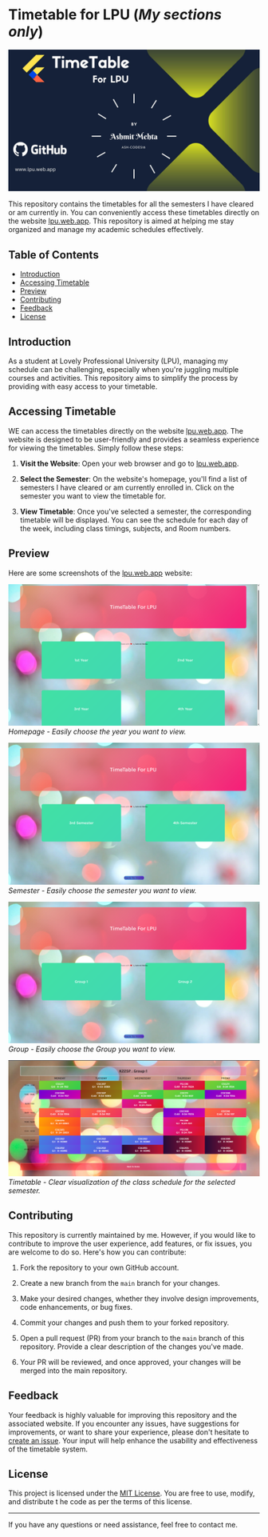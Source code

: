 # Timetable for LPU (<i>My sections only</i>)

![Timetable Repository Logo](tımetable.jpg)


This repository contains the timetables for all the semesters I have cleared or am currently in. You can conveniently access these timetables directly on the website [lpu.web.app](https://lpu.web.app). This repository is aimed at helping me stay organized and manage my academic schedules effectively.

## Table of Contents

- [Introduction](#introduction)
- [Accessing Timetable](#accessing-timetable)
- [Preview](#preview)
- [Contributing](#contributing)
- [Feedback](#feedback)
- [License](#license)

## Introduction

As a student at Lovely Professional University (LPU), managing my schedule can be challenging, especially when you're juggling multiple courses and activities. This repository aims to simplify the process by providing with easy access to your timetable.

## Accessing Timetable

WE can access the timetables directly on the website [lpu.web.app](https://lpu.web.app). The website is designed to be user-friendly and provides a seamless experience for viewing the timetables. Simply follow these steps:

1. **Visit the Website**: Open your web browser and go to [lpu.web.app](https://lpu.web.app).

2. **Select the Semester**: On the website's homepage, you'll find a list of semesters I have cleared or am currently enrolled in. Click on the semester you want to view the timetable for.

3. **View Timetable**: Once you've selected a semester, the corresponding timetable will be displayed. You can see the schedule for each day of the week, including class timings, subjects, and Room numbers.

## Preview

Here are some screenshots of the [lpu.web.app](https://lpu.web.app) website:

![Homepage](1.png)
*Homepage - Easily choose the year you want to view.*

![Semester](2.png)
*Semester - Easily choose the semester you want to view.*

![Group](3.png)
*Group - Easily choose the Group you want to view.*

![Timetable](tt.png)
*Timetable - Clear visualization of the class schedule for the selected semester.*

## Contributing

This repository is currently maintained by me. However, if you would like to contribute to improve the user experience, add features, or fix issues, you are welcome to do so. Here's how you can contribute:

1. Fork the repository to your own GitHub account.

2. Create a new branch from the `main` branch for your changes.

3. Make your desired changes, whether they involve design improvements, code enhancements, or bug fixes.

4. Commit your changes and push them to your forked repository.

5. Open a pull request (PR) from your branch to the `main` branch of this repository. Provide a clear description of the changes you've made.

6. Your PR will be reviewed, and once approved, your changes will be merged into the main repository.

## Feedback

Your feedback is highly valuable for improving this repository and the associated website. If you encounter any issues, have suggestions for improvements, or want to share your experience, please don't hesitate to [create an issue](https://github.com/Ash-codes18/Timetable_LPU/issues). Your input will help enhance the usability and effectiveness of the timetable system.

## License

This project is licensed under the [MIT License](LICENSE). You are free to use, modify, and distribute t    he code as per the terms of this license.

---

If you have any questions or need assistance, feel free to contact me.

